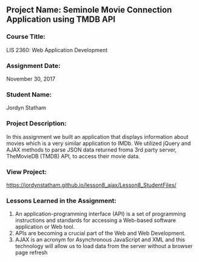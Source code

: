 ## Project Name:  Seminole Movie Connection Application using TMDB API

### Course Title:
LIS 2360:  Web Application Development

### Assignment Date:  
November 30, 2017

### Student Name:  
Jordyn Statham

### Project Description:
In this assignment we built an application that displays information about movies which is a very similar application to IMDb. We 
utilized jQuery and AJAX methods to parse JSON data returned froma 3rd party server, TheMovieDB (TMDB) API, to access their movie data.

### View Project:
https://jordynstatham.github.io/lesson8_ajax/Lesson8_StudentFiles/

### Lessons Learned in the Assignment:
1. An application-programming interface (API) is a set of programming instructions and standards for accessing a Web-based software application or Web tool. 
2. APIs are becoming a crucial part of the Web and Web Development. 
3. AJAX is an acronym for Asynchronous JavaScript and XML and this technology will allow us to load data from the server without a browser page refresh 
